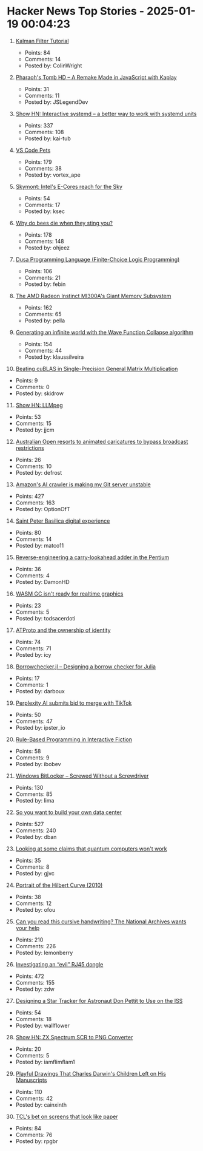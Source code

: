 # Hacker News Top Stories - 2025-01-19 00:04:23

1. [Kalman Filter Tutorial](https://www.kalmanfilter.net/default.aspx)
   - Points: 84
   - Comments: 14
   - Posted by: ColinWright

2. [Pharaoh's Tomb HD – A Remake Made in JavaScript with Kaplay](https://pt-hd.iocaihost.me/)
   - Points: 31
   - Comments: 11
   - Posted by: JSLegendDev

3. [Show HN: Interactive systemd – a better way to work with systemd units](https://isd-project.github.io/isd/)
   - Points: 337
   - Comments: 108
   - Posted by: kai-tub

4. [VS Code Pets](https://github.com/tonybaloney/vscode-pets)
   - Points: 179
   - Comments: 38
   - Posted by: vortex_ape

5. [Skymont: Intel's E-Cores reach for the Sky](https://chipsandcheese.com/p/skymont-intels-e-cores-reach-for-the-sky)
   - Points: 54
   - Comments: 17
   - Posted by: ksec

6. [Why do bees die when they sting you?](https://www.subanima.org/bees/)
   - Points: 178
   - Comments: 148
   - Posted by: ohjeez

7. [Dusa Programming Language (Finite-Choice Logic Programming)](https://dusa.rocks/docs/)
   - Points: 106
   - Comments: 21
   - Posted by: febin

8. [The AMD Radeon Instinct MI300A's Giant Memory Subsystem](https://chipsandcheese.com/p/inside-the-amd-radeon-instinct-mi300as)
   - Points: 162
   - Comments: 65
   - Posted by: pella

9. [Generating an infinite world with the Wave Function Collapse algorithm](https://marian42.de/article/infinite-wfc/)
   - Points: 154
   - Comments: 44
   - Posted by: klaussilveira

10. [Beating cuBLAS in Single-Precision General Matrix Multiplication](https://salykova.github.io/sgemm-gpu)
   - Points: 9
   - Comments: 0
   - Posted by: skidrow

11. [Show HN: LLMpeg](https://github.com/jjcm/llmpeg)
   - Points: 53
   - Comments: 15
   - Posted by: jjcm

12. [Australian Open resorts to animated caricatures to bypass broadcast restrictions](https://www.crikey.com.au/2025/01/16/australian-open-animated-cartoon-caricatures-broadcast-restrictions/)
   - Points: 26
   - Comments: 10
   - Posted by: defrost

13. [Amazon's AI crawler is making my Git server unstable](https://xeiaso.net/notes/2025/amazon-crawler/)
   - Points: 427
   - Comments: 163
   - Posted by: OptionOfT

14. [Saint Peter Basilica digital experience](https://virtual.basilicasanpietro.va/en)
   - Points: 80
   - Comments: 14
   - Posted by: matco11

15. [Reverse-engineering a carry-lookahead adder in the Pentium](https://www.righto.com/2025/01/pentium-carry-lookahead-reverse-engineered.html)
   - Points: 36
   - Comments: 4
   - Posted by: DamonHD

16. [WASM GC isn't ready for realtime graphics](https://dthompson.us/posts/wasm-gc-isnt-ready-for-realtime-graphics.html)
   - Points: 23
   - Comments: 5
   - Posted by: todsacerdoti

17. [ATProto and the ownership of identity](https://anirudh.fi/blog/identity/)
   - Points: 74
   - Comments: 71
   - Posted by: icy

18. [Borrowchecker.jl – Designing a borrow checker for Julia](https://github.com/MilesCranmer/BorrowChecker.jl)
   - Points: 17
   - Comments: 1
   - Posted by: darboux

19. [Perplexity AI submits bid to merge with TikTok](https://techcrunch.com/2025/01/18/perplexity-ai-submits-bid-to-merge-with-tiktok/)
   - Points: 50
   - Comments: 47
   - Posted by: ipster_io

20. [Rule-Based Programming in Interactive Fiction](https://eblong.com/zarf/essays/rule-based-if/index.html)
   - Points: 58
   - Comments: 9
   - Posted by: ibobev

21. [Windows BitLocker – Screwed Without a Screwdriver](https://neodyme.io/en/blog/bitlocker_screwed_without_a_screwdriver/)
   - Points: 130
   - Comments: 85
   - Posted by: lima

22. [So you want to build your own data center](https://blog.railway.com/p/data-center-build-part-one)
   - Points: 527
   - Comments: 240
   - Posted by: dban

23. [Looking at some claims that quantum computers won't work](https://blog.cr.yp.to/20250118-flight.html)
   - Points: 35
   - Comments: 8
   - Posted by: gjvc

24. [Portrait of the Hilbert Curve (2010)](https://corte.si/posts/code/hilbert/portrait/)
   - Points: 38
   - Comments: 12
   - Posted by: ofou

25. [Can you read this cursive handwriting? The National Archives wants your help](https://www.smithsonianmag.com/smart-news/can-you-read-this-cursive-handwriting-the-national-archives-wants-your-help-180985833/)
   - Points: 210
   - Comments: 226
   - Posted by: lemonberry

26. [Investigating an “evil” RJ45 dongle](https://lcamtuf.substack.com/p/investigating-an-evil-rj45-dongle)
   - Points: 472
   - Comments: 155
   - Posted by: zdw

27. [Designing a Star Tracker for Astronaut Don Pettit to Use on the ISS](https://petapixel.com/2025/01/14/designing-a-star-tracker-for-astronaut-don-pettit-to-use-on-the-iss/)
   - Points: 54
   - Comments: 18
   - Posted by: wallflower

28. [Show HN: ZX Spectrum SCR to PNG Converter](https://www.esp32rainbow.com/tools/scr-to-png)
   - Points: 20
   - Comments: 5
   - Posted by: iamflimflam1

29. [Playful Drawings That Charles Darwin's Children Left on His Manuscripts](https://www.openculture.com/2025/01/discover-the-playful-drawings-that-charles-darwins-children-left-on-his-manuscripts.html)
   - Points: 110
   - Comments: 42
   - Posted by: cainxinth

30. [TCL's bet on screens that look like paper](https://notes.ghed.in/posts/2025/tcl-nxtpaper-screen-tech/)
   - Points: 84
   - Comments: 76
   - Posted by: rpgbr

